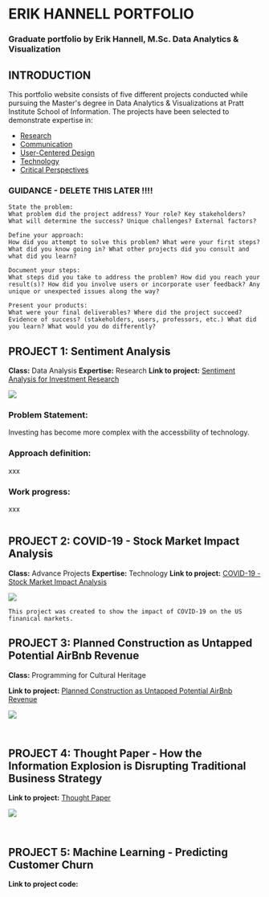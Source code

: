 # ERIK HANNELL PORTFOLIO
### Graduate portfolio by Erik Hannell, M.Sc. Data Analytics & Visualization

## INTRODUCTION

This portfolio website consists of five different projects conducted while pursuing the Master's degree in Data Analytics & Visualizations at Pratt Institute School of Information. The projects have been selected to demonstrate expertise in:
- [Research](#project-1-sentiment-analysis)
- [Communication](#)
- [User-Centered Design](#)
- [Technology](#project-2-covid-19---stock-market-impact-analysis)
- [Critical Perspectives](#project-4-thought-paper---how-the-information-explosion-is-disrupting-traditional-business-strategy)

### GUIDANCE - DELETE THIS LATER !!!! 
```
State the problem:
What problem did the project address? Your role? Key stakeholders? What will determine the success? Unique challenges? External factors?

Define your approach:
How did you attempt to solve this problem? What were your first steps? What did you know going in? What other projects did you consult and what did you learn?

Document your steps:
What steps did you take to address the problem? How did you reach your result(s)? How did you involve users or incorporate user feedback? Any unique or unexpected issues along the way?

Present your products:
What were your final deliverables? Where did the project succeed? Evidence of success? (stakeholders, users, professors, etc.) What did you learn? What would you do differently?

```

## PROJECT 1: Sentiment Analysis

**Class:** Data Analysis
**Expertise:** Research
**Link to project:** [Sentiment Analysis for Investment Research](https://github.com/ehannell/dav_portfolio/blob/main/Final%20Project%20-%20Sentiment%20Analysis%20for%20Investment%20Research%20(Erik%20Hannell).pdf)


![](https://i.ibb.co/rHtb7fz/data-analysis.jpg)


### Problem Statement:
Investing has become more complex with the accessbility of technology.


### Approach definition:
xxx

### Work progress: 
xxx

```
```

## PROJECT 2: COVID-19 - Stock Market Impact Analysis

**Class:** Advance Projects
**Expertise:** Technology
**Link to project:** [COVID-19 - Stock Market Impact Analysis](https://ehannell.github.io/covid19_sp500/)

![](https://i.ibb.co/qp78gGp/covidproject.jpg)


```
This project was created to show the impact of COVID-19 on the US finanical markets.

```

## PROJECT 3: Planned Construction as Untapped Potential AirBnb Revenue

**Class:** Programming for Cultural Heritage

**Link to project:** [Planned Construction as Untapped Potential AirBnb Revenue](https://ehannell.github.io/INFO664-01-Final-Project/)

![](https://i.ibb.co/G7pDRHc/Programming-Project.jpg)


```


```

## PROJECT 4: Thought Paper - How the Information Explosion is Disrupting Traditional Business Strategy

**Link to project:** [Thought Paper](https://github.com/ehannell/dav_portfolio/blob/main/Foundations%20of%20Information%20-%20Thought%20Paper%20(ehannell).pdf)

![](https://i.ibb.co/C2pb8N9/thoughtpaper.jpg)


```


```

## PROJECT 5: Machine Learning - Predicting Customer Churn

**Link to project code:** 


